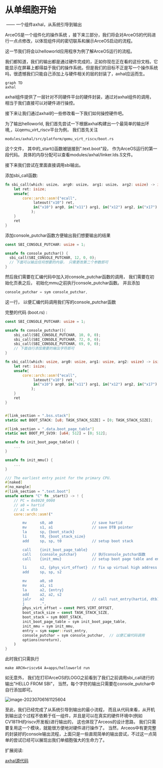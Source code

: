 # 从单细胞开始  

​		—— ⼀个组件axhal，从系统引导到输出

ArceOS是一个组件化的操作系统 ，接下来三部分，我们将会对ArceOS的代码进行一点点修改，以体现组件间的密切联系和展示ArceOS启动的流程。

这一节我们将会以helloworld应用程序为例了解ArceOS运行的流程。

我们都知道，我们的输出都是通过硬件完成的，正如你现在正在看的这份文档，它能显示在屏幕上都得益于我们的操作系统。但是我们的目标不正是写一个操作系统吗，很遗憾我们只能自己添加上与硬件相关的层的封装了，axhal应运而生。

```mermaid
graph TD
axhal
```

axhal组件提供了一层针对不同硬件平台的硬件封装，通过对axhal组件的调用，相当于我们直接可以对硬件进行操控。

接下来让我们通过axhal的一些修改看一下我们如何操控硬件吧。

为了输出helloworld, 我们首先尝试一下根据axhal构建出一个最简单的输出环境,，以qemu_virt_riscv平台为例， 我们首先关注

``` shell
modules/axhal/src/platform/qemu_virt_riscv/boot.rs 
```

这个文件， 其中的_start()函数被链接到".text.boot"段， 作为ArceOS运行的第一段代码。  具体的内存分配可以查看modules/axhal/linker.lds.S文件。

接下来我们尝试在里面直接调用sbi输出。

添加sbi_call函数:

```rust
fn sbi_call(which: usize， arg0: usize， arg1: usize， arg2: usize) -> isize{
    let ret: isize;
    unsafe{
        core::arch::asm!("ecall",
             lateout("x10") ret,
             in("x10") arg0, in("x11") arg1, in("x12") arg2, in("x17") which
            );
    }
    ret
}
```

添加console_putchar函数方便输出我们想要输出的结果

```rust
const SBI_CONSOLE_PUTCHAR: usize = 1;

unsafe fn console_putchar() {
  sbi_call(SBI_CONSOLE_PUTCHAR, 12, 0, 0);
  // 下面可以输出任何想要的内容， 只需更改第二个参数即可
}
```

然后我们需要在汇编代码中加入对console_putchar函数的调用， 我们需要在初始化页表之后， 初始化mmu之前执行console_putchar函数。 并且添加

```rust
console_putchar = sym console_putchar,
```

这一行， 以便汇编代码调用我们写的console_putchar函数

完整的代码 (boot.rs) :

```rust
const SBI_CONSOLE_PUTCHAR: usize = 1;

unsafe fn console_putchar(){
    sbi_call(SBI_CONSOLE_PUTCHAR, 10, 0, 0); 
    sbi_call(SBI_CONSOLE_PUTCHAR, 72, 0, 0);
    sbi_call(SBI_CONSOLE_PUTCHAR, 69, 0, 0);
    // 下面自行添加需要的输出字符即可
}

fn sbi_call(which: usize, arg0: usize, arg1: usize, arg2: usize) -> isize{
    let ret: isize;
    unsafe{
        core::arch::asm!("ecall",
             lateout("x10") ret,
             in("x10") arg0, in("x11") arg1, in("x12") arg2, in("x17") which
            );
    }
    ret
}


#[link_section = ".bss.stack"]
static mut BOOT_STACK: [u8; TASK_STACK_SIZE] = [0; TASK_STACK_SIZE];

#[link_section = ".data.boot_page_table"]
static mut BOOT_PT_SV39: [u64; 512] = [0; 512];

unsafe fn init_boot_page_table() {
    ...
}

unsafe fn init_mmu() {
    ...
}

/// The earliest entry point for the primary CPU.
#[naked]
#[no_mangle]
#[link_section = ".text.boot"]
unsafe extern "C" fn _start() -> ! {
    // PC = 0x8020_0000
    // a0 = hartid
    // a1 = dtb
    core::arch::asm!("

        mv      s0, a0                  // save hartid
        mv      s1, a1                  // save DTB pointer
        la      sp, {boot_stack}
        li      t0, {boot_stack_size}
        add     sp, sp, t0              // setup boot stack

        call    {init_boot_page_table}
        call    {console_putchar}       // 执行console_putchar函数
        call    {init_mmu}              // setup boot page table and enabel MMU

        li      s2, {phys_virt_offset}  // fix up virtual high address
        add     sp, sp, s2

        mv      a0, s0
        mv      a1, s1
        la      a2, {entry}
        add     a2, a2, s2
        jalr    a2                      // call rust_entry(hartid, dtb)
        j       .",
        phys_virt_offset = const PHYS_VIRT_OFFSET,
        boot_stack_size = const TASK_STACK_SIZE,
        boot_stack = sym BOOT_STACK,
        init_boot_page_table = sym init_boot_page_table,
        init_mmu = sym init_mmu,
        entry = sym super::rust_entry,
        console_putchar = sym console_putchar,  // 以便汇编代码调用
        options(noreturn),
    )
}
```

此时我们只需执行

```shell
make ARCH=riscv64 A=apps/helloworld run
```

 如无意外， 我们在打印ArceOS的LOGO之前看到了我们之前调用sbi_call进行的输出"HELLO FROM SBI"， 当然，每个字符的输出只需要在console_putchar中自行添加即可。 

![image-20230706161125604](https://s2.loli.net/2023/07/06/OKws6HjEV478J5D.png)

至此，我们已经完成了从系统引导到输出的最小流程， 而且从代码来看，从开机到输出这个过程不依赖于任一组件，并且是可以在真实的硬件环境中(例如CV1811H的riscv开发板)进行输出的， 这也体现了Arceos的设计思路， 我们只需要复用这一个模块，就能很方便地对硬件进行操作了。 当然，Arceos中有更完整的封装好的console输出流程，上面只是一些直观简单的输出尝试，不过这一点简单的尝试已经可以展现出我们单细胞强大的生命力了。

扩展阅读: 

  [axhal源代码]( https://github.com/rcore-os/arceos/tree/main/modules/axhal)